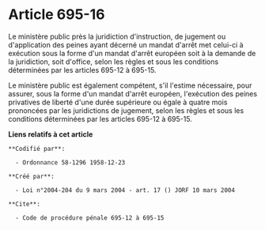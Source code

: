# Article 695-16

Le ministère public près la juridiction d'instruction, de jugement ou d'application des peines ayant décerné un mandat
d'arrêt met celui-ci à exécution sous la forme d'un mandat d'arrêt européen soit à la demande de la juridiction, soit
d'office, selon les règles et sous les conditions déterminées par les articles 695-12 à 695-15.

Le ministère public est également compétent, s'il l'estime nécessaire, pour assurer, sous la forme d'un mandat d'arrêt
européen, l'exécution des peines privatives de liberté d'une durée supérieure ou égale à quatre mois prononcées par les
juridictions de jugement, selon les règles et sous les conditions déterminées par les articles 695-12 à 695-15.

**Liens relatifs à cet article**

	**Codifié par**:

	  - Ordonnance 58-1296 1958-12-23

	**Créé par**:

	  - Loi n°2004-204 du 9 mars 2004 - art. 17 () JORF 10 mars 2004

	**Cite**:

	  - Code de procédure pénale 695-12 à 695-15
